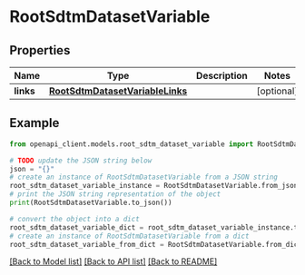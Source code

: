 # RootSdtmDatasetVariable


## Properties

Name | Type | Description | Notes
------------ | ------------- | ------------- | -------------
**links** | [**RootSdtmDatasetVariableLinks**](RootSdtmDatasetVariableLinks.md) |  | [optional] 

## Example

```python
from openapi_client.models.root_sdtm_dataset_variable import RootSdtmDatasetVariable

# TODO update the JSON string below
json = "{}"
# create an instance of RootSdtmDatasetVariable from a JSON string
root_sdtm_dataset_variable_instance = RootSdtmDatasetVariable.from_json(json)
# print the JSON string representation of the object
print(RootSdtmDatasetVariable.to_json())

# convert the object into a dict
root_sdtm_dataset_variable_dict = root_sdtm_dataset_variable_instance.to_dict()
# create an instance of RootSdtmDatasetVariable from a dict
root_sdtm_dataset_variable_from_dict = RootSdtmDatasetVariable.from_dict(root_sdtm_dataset_variable_dict)
```
[[Back to Model list]](../README.md#documentation-for-models) [[Back to API list]](../README.md#documentation-for-api-endpoints) [[Back to README]](../README.md)


